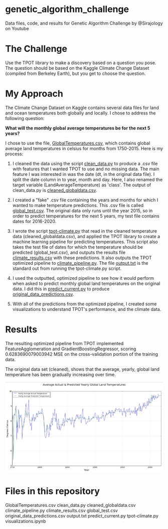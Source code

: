 # genetic_algorithm_challenge
Data files, code, and results for Genetic Algorithm Challenge by @Sirajology on Youtube



The Challenge
=============
Use the TPOT library to make a discovery based on a question you pose. The question should be based on the Kaggle Climate Change Dataset (compiled from Berkeley Earth), but you get to choose the question. 



My Approach
============
The Climate Change Dataset on Kaggle contains several data files for land and ocean temperatures both globally and locally. I chose to address the following question:

**What will the monthly global average temperatures be for the next 5 years?**

I chose to use the file, [GlobalTemperatures.csv](GlobalTemperatures.csv), which contains global average land temperatures in celsius for months from 1750-2015. Here is my process:

1. I cleaned the data using the script [clean_data.py](clean_data.py) to produce a .csv file with features that I wanted TPOT to use and no missing data. The main feature I was interested in was the date (dt, in the original data file). I split the date column in to year, month and day. Here, I also renamed the target variable (LandAverageTemperature) as 'class'. The output of clean_data.py is [cleaned_globaldata.csv](cleaned_globaldata.csv).

2. I created a "fake" .csv file containing the years and months for which I wanted to make temperature predictions. This .csv file is called [global_test.csv](global_test.csv). The original data only runs until the year 2015, so in order to predict temperatures for the next 5 years, my test file contains dates for 2016-2020. 

3. I wrote the script [tpot-climate.py](tpot-climate.py) that read in the cleaned temperature data (cleaned_globaldata.csv), and applied the TPOT library to create a machine learning pipeline for predicting temperatures. This script also takes the test file of dates for which the temperature should be predicted (global_test.csv), and outputs the results file [climate_results.csv](climate_results.csv) with these predictions. It also outputs the TPOT optimized pipeline to [climate_pipeline.py](climate_pipeline.py). The file [output.txt](output.txt) is the standard out from running the tpot-climate.py script.

4. I used the outputted, optimized pipeline to see how it would perform when asked to predict monthly global land temperatures on the original data. I did this in [predict_current.py](predict_current.py) to produce [original_data_predictions.csv](original_data_predictions.csv). 

5. With all of the predictions from the optimized pipeline, I created some visualizations to understand TPOT's performance, and the climate data.

Results
==========

The resulting optimized pipeline from TPOT implemented FeatureAgglomeration and GradientBoostingRegressor, scoring 0.6283690079003942 MSE on the cross-validation portion of the training data. 

The original data set (cleaned), shows that the average, yearly, global land temperature has been gradually increasing over time.

![YearlyOriginal.png](YearlyOriginal.png)

Files in this repository
=======================
GlobalTemperatures.csv
clean_data.py
cleaned_globaldata.csv
climate_pipeline.py
climate_results.csv
global_test.csv
original_data_predictions.csv
output.txt
predict_current.py
tpot-climate.py
visualizations.ipynb
